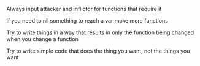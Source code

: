 Always input attacker and inflictor for functions that require it

If you need to nil something to reach a var make more functions

Try to write things in a way that results in only the function being changed when you change a function

Try to write simple code  that does the thing you want, not the things you want